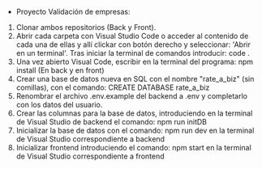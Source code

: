- Proyecto Validación de empresas:

1. Clonar ambos repositorios (Back y Front).
2. Abrir cada carpeta con Visual Studio Code o acceder al contenido de cada una de ellas y allí clickar con botón
   derecho y seleccionar: 'Abrir en un terminal'. Tras iniciar la terminal de comandos introducir: code .
3. Una vez abierto Visual Code, escribir en la terminal del programa: npm install (En back y en front)
4. Crear una base de datos nueva en SQL con el nombre "rate_a_biz" (sin comillas), con el comando: CREATE DATABASE rate_a_biz
5. Renombrar el archivo .env.example del backend a .env y completarlo con los datos del usuario.
6. Crear las columnas para la base de datos, introduciendo en la terminal de Visual Studio de backend el comando: npm run initDB
7. Inicializar la base de datos con el comando: npm run dev en la terminal de Visual Studio correspondiente a backend
8. Inicializar frontend introduciendo el comando: npm start en la terminal de Visual Studio correspondiente a frontend
